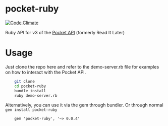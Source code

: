 pocket-ruby
===========

[![Code Climate](https://codeclimate.com/github/Geknowm/pocket-ruby.png)](https://codeclimate.com/github/Geknowm/pocket-ruby)

Ruby API for v3 of the [Pocket API](http://getpocket.com/developer/docs/overview) (formerly Read It Later) 

# Usage

Just clone the repo here and refer to the demo-server.rb file for examples on how to interact with the Pocket API. 

```sh
	git clone
	cd pocket-ruby
	bundle install
	ruby demo-server.rb
```

Alternatively, you can use it via the gem through bundler. Or through normal ```gem install pocket-ruby```

```
	gem 'pocket-ruby', '~> 0.0.4'
```
